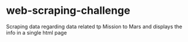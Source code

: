 # web-scraping-challenge
Scraping data regarding data related tp Mission to Mars and displays the info in a single html page
